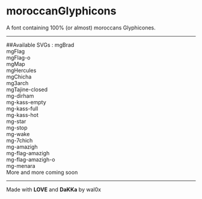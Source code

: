 # moroccanGlyphicons
A font containing 100% (or almost) moroccans Glyphicones.
<hr>
##Available SVGs :
mgBrad<br>
mgFlag<br>
mgFlag-o<br>
mgMap<br>
mgHercules<br>
mgChicha<br>
mg3arch<br>
mgTajine-closed<br>
mg-dirham<br>
mg-kass-empty<br>
mg-kass-full<br>
mg-kass-hot<br>
mg-star<br>
mg-stop<br>
mg-wake<br>
mg-7chich<br>
mg-amazigh<br>
mg-flag-amazigh<br>
mg-flag-amazigh-o<br>
mg-menara<br>
More and more coming soon

<hr>
Made with <strong>LOVE</strong> and <strong>DaKKa</strong> by wal0x</small>
